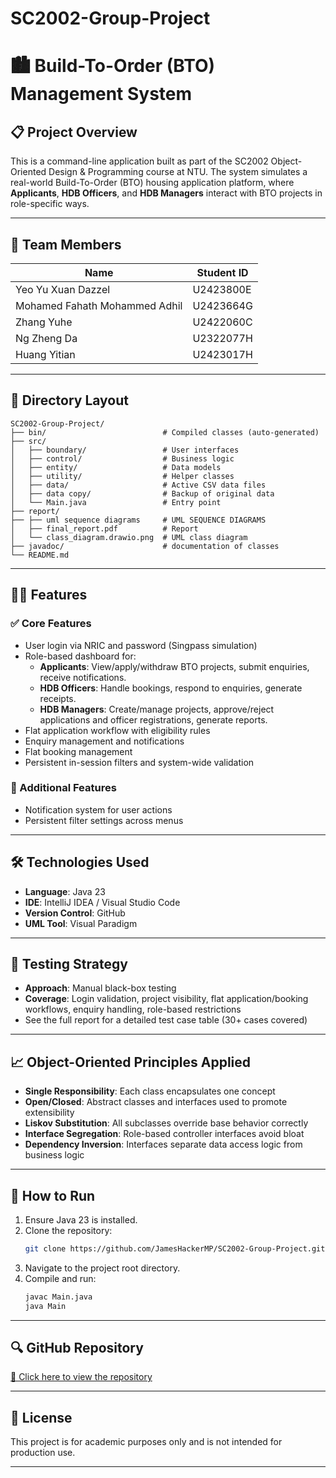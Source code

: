 # SC2002-Group-Project
# 🏙️ Build-To-Order (BTO) Management System

## 📋 Project Overview

This is a command-line application built as part of the SC2002 Object-Oriented Design & Programming course at NTU. The system simulates a real-world Build-To-Order (BTO) housing application platform, where **Applicants**, **HDB Officers**, and **HDB Managers** interact with BTO projects in role-specific ways.

---
## 🧠 Team Members

| Name                          | Student ID |                
|-------------------------------|------------|
| Yeo Yu Xuan Dazzel            | U2423800E  |
| Mohamed Fahath Mohammed Adhil | U2423664G  |
| Zhang Yuhe                    | U2422060C  | 
| Ng Zheng Da                   | U2322077H  | 
| Huang Yitian                  | U2423017H  | 
---

## 📂 Directory Layout

```plaintext
SC2002-Group-Project/
├── bin/                          # Compiled classes (auto-generated)
├── src/
│   ├── boundary/                 # User interfaces
│   ├── control/                  # Business logic
│   ├── entity/                   # Data models
│   ├── utility/                  # Helper classes
│   ├── data/                     # Active CSV data files
│   ├── data copy/                # Backup of original data 
│   └── Main.java                 # Entry point
├── report/
├── ├── uml sequence diagrams     # UML SEQUENCE DIAGRAMS
│   ├── final_report.pdf          # Report
│   └── class_diagram.drawio.png  # UML class diagram
├── javadoc/                      # documentation of classes  
└── README.md
```
---

## 👨‍💻 Features

### ✅ Core Features
- User login via NRIC and password (Singpass simulation)
- Role-based dashboard for:
  - **Applicants**: View/apply/withdraw BTO projects, submit enquiries, receive notifications.
  - **HDB Officers**: Handle bookings, respond to enquiries, generate receipts.
  - **HDB Managers**: Create/manage projects, approve/reject applications and officer registrations, generate reports.
- Flat application workflow with eligibility rules
- Enquiry management and notifications
- Flat booking management
- Persistent in-session filters and system-wide validation

### 🌟 Additional Features
- Notification system for user actions
- Persistent filter settings across menus

---

## 🛠️ Technologies Used

- **Language**: Java 23
- **IDE**: IntelliJ IDEA / Visual Studio Code
- **Version Control**: GitHub
- **UML Tool**: Visual Paradigm

---

## 🧪 Testing Strategy

- **Approach**: Manual black-box testing
- **Coverage**: Login validation, project visibility, flat application/booking workflows, enquiry handling, role-based restrictions
- See the full report for a detailed test case table (30+ cases covered)

---

## 📈 Object-Oriented Principles Applied

- **Single Responsibility**: Each class encapsulates one concept
- **Open/Closed**: Abstract classes and interfaces used to promote extensibility
- **Liskov Substitution**: All subclasses override base behavior correctly
- **Interface Segregation**: Role-based controller interfaces avoid bloat
- **Dependency Inversion**: Interfaces separate data access logic from business logic

---

## 🧾 How to Run

1. Ensure Java 23 is installed.
2. Clone the repository:
   ```bash
   git clone https://github.com/JamesHackerMP/SC2002-Group-Project.git
   ```
3. Navigate to the project root directory.
4. Compile and run:
   ```bash
   javac Main.java
   java Main
   ```

---

## 🔍 GitHub Repository

[🔗 Click here to view the repository](https://github.com/JamesHackerMP/SC2002-Group-Project.git)

---

## 📜 License

This project is for academic purposes only and is not intended for production use.

---


